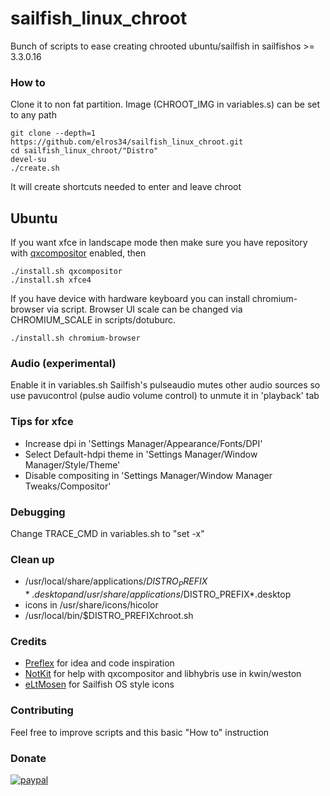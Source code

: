 # sailfish_linux_chroot

Bunch of scripts to ease creating chrooted ubuntu/sailfish in sailfishos >= 3.3.0.16

### How to

Clone it to non fat partition. Image (CHROOT_IMG in variables.s) can be set to any path
```
git clone --depth=1 https://github.com/elros34/sailfish_linux_chroot.git
cd sailfish_linux_chroot/"Distro"
devel-su
./create.sh
```
It will create shortcuts needed to enter and leave chroot

## Ubuntu

If you want xfce in landscape mode then make sure you have repository with [qxcompositor](https://build.merproject.org/package/show/home:elros34:sailfishapps/qxcompositor) enabled, then

```
./install.sh qxcompositor
./install.sh xfce4

```
If you have device with hardware keyboard you can install chromium-browser via script. Browser UI scale can be changed via CHROMIUM_SCALE in scripts/dotuburc.

```
./install.sh chromium-browser
```

### Audio (experimental)

Enable it in variables.sh
Sailfish's pulseaudio mutes other audio sources so use pavucontrol (pulse audio volume control) to unmute it in 'playback' tab

### Tips for xfce

 - Increase dpi in 'Settings Manager/Appearance/Fonts/DPI'
 - Select Default-hdpi theme in 'Settings Manager/Window Manager/Style/Theme'
 - Disable compositing in 'Settings Manager/Window Manager Tweaks/Compositor'

### Debugging 

Change TRACE_CMD in variables.sh to "set -x"

### Clean up

 - /usr/local/share/applications/$DISTRO_PREFIX*.desktop and /usr/share/applications/$DISTRO_PREFIX*.desktop
 - icons in /usr/share/icons/hicolor
 - /usr/local/bin/$DISTRO_PREFIXchroot.sh

### Credits

 - [Preflex](https://talk.maemo.org/showthread.php?t=98882) for idea and code inspiration
 - [NotKit](https://github.com/notkit) for help with qxcompositor and libhybris use in kwin/weston
 - [eLtMosen](https://github.com/eLtMosen) for Sailfish OS style icons

### Contributing

Feel free to improve scripts and this basic "How to" instruction

### Donate
[![paypal](https://www.paypalobjects.com/en_US/i/btn/btn_donateCC_LG.gif)](https://paypal.me/sfoselro)
